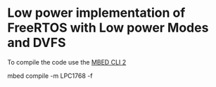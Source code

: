 # Low power implementation of FreeRTOS with Low power Modes and DVFS

To compile the code use the [MBED CLI 2](https://os.mbed.com/docs/mbed-os/v6.15/build-tools/mbed-cli-2.html)

mbed compile -m LPC1768 -f
